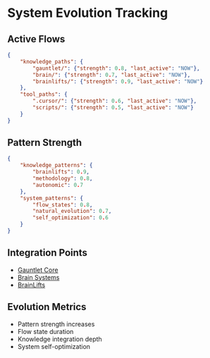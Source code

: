 # System Evolution Tracking

## Active Flows
```json
{
    "knowledge_paths": {
        "gauntlet/": {"strength": 0.8, "last_active": "NOW"},
        "brain/": {"strength": 0.7, "last_active": "NOW"},
        "brainlifts/": {"strength": 0.9, "last_active": "NOW"}
    },
    "tool_paths": {
        ".cursor/": {"strength": 0.6, "last_active": "NOW"},
        "scripts/": {"strength": 0.5, "last_active": "NOW"}
    }
}
```

## Pattern Strength
```json
{
    "knowledge_patterns": {
        "brainlifts": 0.9,
        "methodology": 0.8,
        "autonomic": 0.7
    },
    "system_patterns": {
        "flow_states": 0.8,
        "natural_evolution": 0.7,
        "self_optimization": 0.6
    }
}
```

## Integration Points
- [Gauntlet Core](../../gauntlet/core/GAUNTLET.md)
- [Brain Systems](../../brain/systems/autonomic.md)
- [BrainLifts](../../brainlifts/core/README.md)

## Evolution Metrics
- Pattern strength increases
- Flow state duration
- Knowledge integration depth
- System self-optimization 